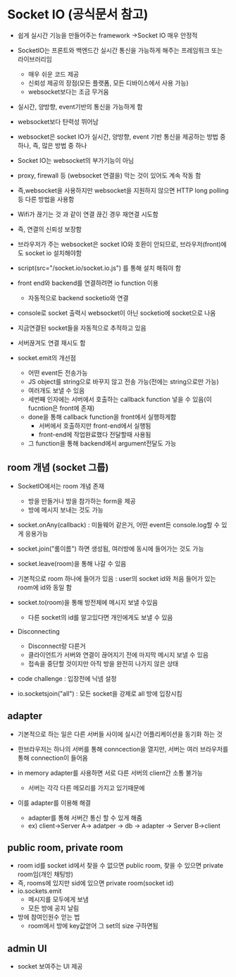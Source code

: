 # Socket IO (공식문서 참고)
* 쉽게 실시간 기능을 만들어주는 framework ->Socket IO 매우 안정적
* SocketIO는 프론트와 백엔드간 실시간 통신을 가능하게 해주는 프레임워크 또는 라이브러리임
    * 매우 쉬운 코드 제공
    * 신뢰성 제공의 장점(모든 플랫폼, 모든 디바이스에서 사용 가능)
    * websocket보다는 조금 무거움
* 실시간, 양방향, event기반의 통신을 가능하게 함
* websocket보다 탄력성 뛰어남
* websocket은 socket IO가 실시간, 양방향, event 기반 통신을 제공하는 방법 중 하나, 즉, 많은 방법 중 하나
* Socket IO는 websocket의 부가기능이 아님
* proxy, firewall 등 (websocket 연결을) 막는 것이 있어도 계속 작동 함
* 즉,websocket을 사용하지만 websocket을 지원하지 않으면 HTTP long polling 등 다른 방법을 사용함 
* Wifi가 끊기는 것 과 같이 연결 끊긴 경우 재연결 시도함
* 즉, 연결의 신뢰성 보장함

* 브라우저가 주는 websocket은 socket IO와 호환이 안되므로, 브라우저(front)에도 socket io 설치해야함
* script(src="/socket.io/socket.io.js") 를 통해 설치 해줘야 함
* front end와 backend를 연결하려면 io function 이용
    * 자동적으로 backend socketio와 연결
* console로 socket 출력시 websocket이 아닌 socketio에 socket으로 나옴
* 지금연결된 socket들을 자동적으로 추적하고 있음
* 서버끊겨도 연결 재시도 함

* socket.emit의 개선점
    * 어떤 event든 전송가능
    * JS object를 string으로 바꾸지 않고 전송 가능(전에는 string으로만 가능)
    * 여러개도 보낼 수 있음
    * 세번째 인자에는 서버에서 호출하는 callback function 넣을 수 있음(이 fucntion은 front에 존재)
    * done을 통해 callback function을 front에서 실행하게함
        * 서버에서 호출하지만 front-end에서 실행됨
        * front-end에 작업완료했다 전달할때 사용됨
    * 그 function을 통해 backend에서 argument전달도 가능
## room 개념 (socket 그룹)
* SocketIO에서는 room 개념 존재
    * 방을 만들거나 방을 참가하는 form을 제공
    * 방에 메시지 보내는 것도 가능
* socket.onAny(callback) : 미들웨어 같은거, 어떤 event든 console.log할 수 있게 응용가능
* socket.join("룸이름") 하면 생성됨, 여러방에 동시에 들어가는 것도 가능
* socket.leave(room)을 통해 나갈 수 있음
* 기본적으로 room 하나에 들어가 있음 : user의 socket id와 처음 들어가 있는 room에 id와 동일 함
* socket.to(room)을 통해 방전체에 메시지 보낼 수있음
    * 다른 socket의 id를 알고있다면 개인에게도 보낼 수 있음

* Disconnecting
    * Disconnect랑 다른거
    * 클라이언트가 서버와 연결이 끊어지기 전에 마지막 메시지 보낼 수 있음
    * 접속을 중단할 것이지만 아직 방을 완전히 나가지 않은 상태

* code challenge : 입장전에 닉넴 설정
* io.socketsjoin("all") : 모든 socket을 강제로 all 방에 입장시킴

## adapter
* 기본적으로 하는 일은 다른 서버들 사이에 실시간 어플리케이션을 동기화 하는 것

* 한브라우저는 하나의 서버를 통해 conncection을 열지만, 서버는 여러 브라우저를 통해 connection이 들어옴

* in memory adapter를 사용하면 서로 다른 서버의 client간 소통 불가능
    * 서버는 각각 다른 메모리를 가지고 있기때문에

* 이를 adapter를 이용해 해결
    * adapter를 통해 서버간 통신 할 수 있게 해줌
    * ex) client->Server A-> adatper -> db -> adapter -> Server B->client

## public room, private room
* room id를 socket id에서 찾을 수 없으면 public room, 찾을 수 있으면 private room임(개인 채팅방)
* 즉, rooms에 있지만 sid에 있으면 private room(socket id)
* io.sockets.emit 
    * 메시지를 모두에게 보냄
    * 모든 방에 공지 날림
* 방에 참여인원수 얻는 법
    * room에서 방에 key값얻어 그 set의 size 구하면됨
## admin UI
* socket 보여주는 UI 제공